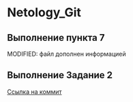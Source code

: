 # Netology_Git
## Выполнение пункта 7
MODIFIED: файл дополнен информацией

## Выполнение Задание 2

[Ссылка на коммит](https://github.com/klop2033/Netology_Git/commit/6f339f9a15d64b16e446a778a3cc4d2e84b04e87)

